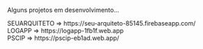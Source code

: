<p>Alguns projetos em desenvolvimento...</p>
SEUARQUITETO => https://seu-arquiteto-85145.firebaseapp.com/ <br>
LOGAPP => https://logapp-1fb1f.web.app <br>
PSCIP => https://pscip-eb1ad.web.app/
